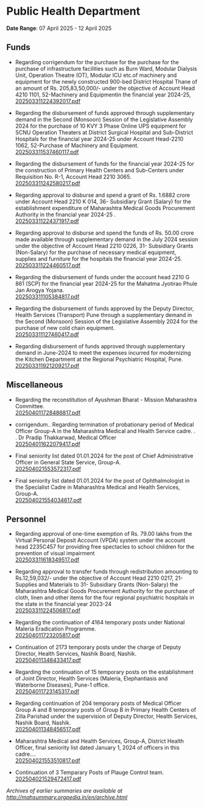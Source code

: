 # Public Health Department

**Date Range**: 07 April 2025 - 12 April 2025


## Funds
- Regarding corrigendum for the purchase for the purchase for the purchase of infrastructure facilities such as Burn Ward, Modular Dialysis Unit, Operation Theatre (OT), Modular ICU etc.of machinery and equipment for the newly constructed 900-bed District Hospital Thane of an amount of Rs. 205,83,50,000/- under the objective of Account Head 4210 1101, 52-Machinery and Equipmentin the financial year 2024-25,\
  [202503311224392017.pdf](https://gr.maharashtra.gov.in/Site/Upload/Government%20Resolutions/English/202503311224392017.pdf)

- Regarding the disbursement of funds approved through supplementary demand in the Second (Monsoon) Session of the Legislative Assembly 2024 for the purchase of 10 KVY 3 Phase Online UPS equipment for SCNU Operation Theaters at District Surgical Hospital and Sub-District Hospitals for the financial year 2024-25 under Account Head-2210 1062, 52-Purchase of Machinery and Equipment.\
  [202503311537460117.pdf](https://gr.maharashtra.gov.in/Site/Upload/Government%20Resolutions/English/202503311537460117.pdf)

- Regarding the disbursement of funds for the financial year 2024-25 for the construction of Primary Health Centers and Sub-Centers under Requisition No. R-1, Account Head 2210 3065.\
  [202503311242580217.pdf](https://gr.maharashtra.gov.in/Site/Upload/Government%20Resolutions/English/202503311242580217.pdf)

- Regarding approval to disburse and spend a grant of Rs. 1.6882 crore under Account Head 2210 K 014, 36- Subsidiary Grant (Salary) for the establishment expenditure of Maharashtra Medical Goods Procurement  Authority in the financial year 2024-25 .\
  [202503311224371917.pdf](https://gr.maharashtra.gov.in/Site/Upload/Government%20Resolutions/English/202503311224371917.pdf)

- Regarding approval to disburse and spend the funds of Rs. 50.00 crore made available through supplementary demand in the July 2024 session under the objective of Account Head 2210 0226, 31- Subsidiary Grants (Non-Salary) for the purchase of necessary medical equipment, supplies and furniture for the hospitals the financial year 2024-25.\
  [202503311224460517.pdf](https://gr.maharashtra.gov.in/Site/Upload/Government%20Resolutions/English/202503311224460517.pdf)

- Regarding the disbursement of funds under the account head 2210 G 861 (SCP) for the financial year 2024-25 for the Mahatma Jyotirao Phule Jan Arogya Yojana.\
  [202503311105384817.pdf](https://gr.maharashtra.gov.in/Site/Upload/Government%20Resolutions/English/202503311105384817.pdf)

- Regarding the disbursement of funds approved by the Deputy Director, Health Services (Transport) Pune through a supplementary demand in the Second (Monsoon) Session of the Legislative Assembly 2024 for the purchase of new cold chain equipment.\
  [202503311127460417.pdf](https://gr.maharashtra.gov.in/Site/Upload/Government%20Resolutions/English/202503311127460417.pdf)

- Regarding disbursement of funds approved through supplementary demand in June-2024 to meet the expenses incurred for modernizing the Kitchen Department at the Regional Psychiatric Hospital, Pune.\
  [202503311921209217.pdf](https://gr.maharashtra.gov.in/Site/Upload/Government%20Resolutions/English/202503311921209217.pdf)

## Miscellaneous
- Regarding the reconstitution of Ayushman Bharat - Mission Maharashtra Committee.\
  [202504011728486817.pdf](https://gr.maharashtra.gov.in/Site/Upload/Government%20Resolutions/English/202504011728486817.pdf)

- corrigendum.. Regarding termination of probationary period of Medical Officer Group-A in the Maharashtra Medical and Health Service cadre. . . Dr Pradip Thakkarwad, Medical Officer\
  [202504011622079417.pdf](https://gr.maharashtra.gov.in/Site/Upload/Government%20Resolutions/English/202504011622079417.pdf)

- Final seniority list dated 01.01.2024 for the post of Chief Administrative Officer in General State Service, Group-A.\
  [202504021553572317.pdf](https://gr.maharashtra.gov.in/Site/Upload/Government%20Resolutions/English/202504021553572317.pdf)

- Final seniority list dated 01.01.2024 for the post of Ophthalmologist in the Specialist Cadre in Maharashtra Medical and Health Services, Group-A.\
  [202504021554034617.pdf](https://gr.maharashtra.gov.in/Site/Upload/Government%20Resolutions/English/202504021554034617.pdf)

## Personnel
- Regarding approval of one-time exemption of Rs. 79.00 lakhs from the Virtual Personal Deposit Account (VPDA) system under the account head 2235C457 for providing free spectacles to school children for the prevention of visual impairment\
  [202503311618349517.pdf](https://gr.maharashtra.gov.in/Site/Upload/Government%20Resolutions/English/202503311618349517.pdf)

- Regarding approval to transfer funds through redistribution amounting to Rs.12,59,032/- under the objective of Account Head 2210 0217, 21- Supplies and Materials to 31- Subsidiary Grants (Non-Salary) the Maharashtra Medical Goods Procurement Authority for the purchase of cloth, linen and other items for the four regional psychiatric hospitals in the state in the financial year 2023-24\
  [202503311224506817.pdf](https://gr.maharashtra.gov.in/Site/Upload/Government%20Resolutions/English/202503311224506817.pdf)

- Regarding the continuation of 4164 temporary posts under National Maleria Eradication Programme.\
  [202504011723205817.pdf](https://gr.maharashtra.gov.in/Site/Upload/Government%20Resolutions/English/202504011723205817.pdf)

- Continuation of 2173 temporary posts under the charge of Deputy Director, Health Services, Nashik Board, Nashik.\
  [202504011348433417.pdf](https://gr.maharashtra.gov.in/Site/Upload/Government%20Resolutions/English/202504011348433417.pdf)

- Regarding the continuation of 15 temporary posts on the establishment of Joint Director, Health Services (Maleria, Elephantiasis and Waterborne Diseases), Pune-1 office.\
  [202504011723145317.pdf](https://gr.maharashtra.gov.in/Site/Upload/Government%20Resolutions/English/202504011723145317.pdf)

- Regarding continuation of 204 temporary posts of Medical Officer Group A and 8 temporary posts of Group B in Primary Health Centers of Zilla Parishad under the supervision of Deputy Director, Health Services, Nashik Board, Nashik.\
  [202504011348456517.pdf](https://gr.maharashtra.gov.in/Site/Upload/Government%20Resolutions/English/202504011348456517.pdf)

- Maharashtra Medical and Health Services, Group-A, District Health Officer, final seniority list dated January 1, 2024 of officers in this cadre....\
  [202504021553510817.pdf](https://gr.maharashtra.gov.in/Site/Upload/Government%20Resolutions/English/202504021553510817.pdf)

- Continuation of 3 Temparary Posts of Plauge Control team.\
  [202504021529472417.pdf](https://gr.maharashtra.gov.in/Site/Upload/Government%20Resolutions/English/202504021529472417.pdf)


*Archives of earlier summaries are available at http://mahsummary.orgpedia.in/en/archive.html*